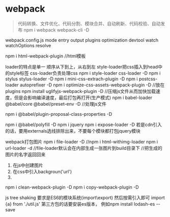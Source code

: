 # webpack
>代码转换、文件优化、代码分割、模块合并、自动刷新、代码校验、自动发布
npm i webpack webpack-cli -D

webpack.config.js
mode entry output plugins optimization devtool watch watchOptions resolve

npm i html-webpack-plugin //html模板

loader的特点是单一 顺序从下到上，从右到左
style-loader把css插入到head中的style标签 css-loader负责处理css
npm i style-loader css-loader -D
npm i stylus stylus-loader -D
npm i mini-css-extrach-plugin -D
npm i postcss-loader autoprefixer -D
npm i optimize-css-assets-webpack-plugin -D //放在plugins
npm install uglifyjs-webpack-plugin -D //压缩js文件从而加快加载速度，但是会影响编译速度，最后打包再打开(生产模式)
npm i babel-loader @babel/core @babel/preset-env -D //处理js文件

npm i @babel/plugin-proposal-class-properties -D

npm i @babel/polyfill -D
npm i jquery
npm i expose-loader -D
若是cdn引入的话，要用externals选线排除出来，不要每个模块都打包jquery模块

webpack打包图片
npm i file-loader -D
//npm i html-withimg-loader
npm i url-loader -d
//file-loader默认会在内部生成一张图片到build目录下
//把生成的图片的名字返回回来
1) 在js中创建图片
2) 在css中引入backgroun('url')
3) <img src>

npm i clean-webpack-plugin -D
npm i copy-webpack-plugin -D

js tree shaking
要求是ES6的模块系统(import\export)
然后按需引入即可 import {a} from './util.js'
第三方包的话要安装es版本， 例如npm install lodash-es --save